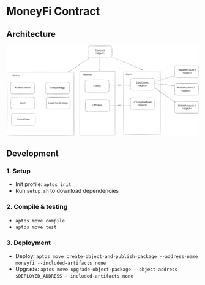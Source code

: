 
# MoneyFi Contract

## Architecture

![alt text](docs/architecture.svg)

## Development

### 1. Setup

- Init profile: `aptos init`
- Run `setup.sh` to download dependencies

### 2. Compile & testing

- `aptos move compile`
- `aptos move test`

### 3. Deployment

- Deploy: `aptos move create-object-and-publish-package --address-name moneyfi --included-artifacts none `
- Upgrade: `aptos move upgrade-object-package --object-address $DEPLOYED_ADDRESS --included-artifacts none `
